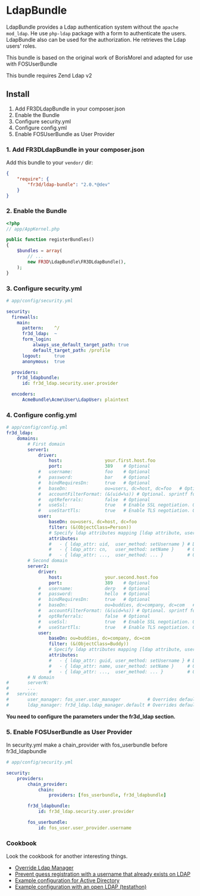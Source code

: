 LdapBundle
==========

LdapBundle provides a Ldap authentication system without the `apache mod_ldap`. He use `php-ldap` package with a form to authenticate the users. LdapBundle also can be used for the authorization. He retrieves the  Ldap users' roles.

This bundle is based on the original work of BorisMorel and adapted for use with FOSUserBundle

This bundle requires Zend Ldap v2

Install
-------
1. Add FR3DLdapBundle in your composer.json
2. Enable the Bundle
3. Configure security.yml
4. Configure config.yml
5. Enable FOSUserBundle as User Provider

### 1. Add FR3DLdapBundle in your composer.json

Add this bundle to your `vendor/` dir:

```json
{
    "require": {
        "fr3d/ldap-bundle": "2.0.*@dev"
    }
}
```

### 2. Enable the Bundle

``` php
<?php
// app/AppKernel.php

public function registerBundles()
{
    $bundles = array(
        // ...
        new FR3D\LdapBundle\FR3DLdapBundle(),
    );
}
```

### 3. Configure security.yml
``` yaml
# app/config/security.yml

security:
  firewalls:
    main:
      pattern:    ^/
      fr3d_ldap:  ~
      form_login:
          always_use_default_target_path: true
          default_target_path: /profile
      logout:     true
      anonymous:  true

  providers:
    fr3d_ldapbundle:
      id: fr3d_ldap.security.user.provider

  encoders:
      AcmeBundle\Acme\User\LdapUser: plaintext
```

### 4. Configure config.yml
``` yaml
# app/config/config.yml
fr3d_ldap:
    domains:
        # First domain
        server1:
            driver:
                host:                your.first.host.foo
                port:                389    # Optional
            #   username:            foo    # Optional
            #   password:            bar    # Optional
            #   bindRequiresDn:      true   # Optional
            #   baseDn:              ou=users, dc=host, dc=foo   # Optional
            #   accountFilterFormat: (&(uid=%s)) # Optional. sprintf format %s will be the username
            #   optReferrals:        false  # Optional
            #   useSsl:              true   # Enable SSL negotiation. Optional
            #   useStartTls:         true   # Enable TLS negotiation. Optional
            user:
                baseDn: ou=users, dc=host, dc=foo
                filter: (&(ObjectClass=Person))
                # Specify ldap attributes mapping [ldap attribute, user object method]
                attributes:
                #   - { ldap_attr: uid,  user_method: setUsername } # Default
                #   - { ldap_attr: cn,   user_method: setName }     # Optional
                #   - { ldap_attr: ...,  user_method: ... }         # Optional
        # Second domain
        server2:
            driver:
                host:                your.second.host.foo
                port:                389    # Optional
            #   username:            derp   # Optional
            #   password:            hello  # Optional
            #   bindRequiresDn:      true   # Optional
            #   baseDn:              ou=buddies, dc=company, dc=com   # Optional
            #   accountFilterFormat: (&(uid=%s)) # Optional. sprintf format %s will be the username
            #   optReferrals:        false  # Optional
            #   useSsl:              true   # Enable SSL negotiation. Optional
            #   useStartTls:         true   # Enable TLS negotiation. Optional
            user:
                baseDn: ou=buddies, dc=company, dc=com
                filter: (&(ObjectClass=Buddy))
                # Specify ldap attributes mapping [ldap attribute, user object method]
                attributes:
                #   - { ldap_attr: guid, user_method: setUsername } # Default
                #   - { ldap_attr: name, user_method: setName }     # Optional
                #   - { ldap_attr: ...,  user_method: ... }         # Optional
        # N domain
#       serverN:
#       ...
#   service:
#       user_manager: fos_user.user_manager          # Overrides default user manager
#       ldap_manager: fr3d_ldap.ldap_manager.default # Overrides default ldap manager
```

**You need to configure the parameters under the fr3d_ldap section.**

### 5. Enable FOSUserBundle as User Provider

In security.yml make a chain_provider with fos_userbundle before fr3d_ldapbundle

``` yaml
# app/config/security.yml

security:
    providers:
        chain_provider:
            chain:
                providers: [fos_userbundle, fr3d_ldapbundle]

        fr3d_ldapbundle:
            id: fr3d_ldap.security.user.provider

        fos_userbundle:
            id: fos_user.user_provider.username

```

### Cookbook

Look the cookbook for another interesting things.

- [Override Ldap Manager](cookbook/override_ldap-manager.md)
- [Prevent guess registration with a username that already exists on LDAP](cookbook/validator.md)
- [Example configuration for Active Directory](cookbook/active-directory.md)
- [Example configuration with an open LDAP (testathon)](cookbook/testathon.md)
